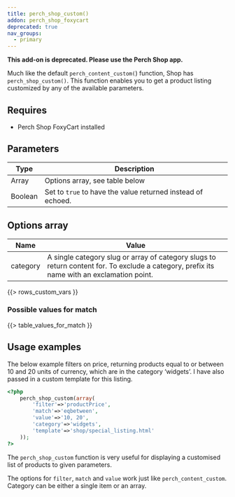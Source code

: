 ```yaml
---
title: perch_shop_custom()
addon: perch_shop_foxycart
deprecated: true
nav_groups:
  - primary
---
```


**This add-on is deprecated. Please use the Perch Shop app.**

Much like the default `perch_content_custom(`) function, Shop has `perch_shop_custom()`. This function enables you to get a product listing customized by any of the available parameters.

## Requires

- Perch Shop FoxyCart installed

## Parameters

| Type | Description |
|-|-|
| Array   | Options array, see table below |
| Boolean | Set to `true` to have the value returned instead of echoed. |


## Options array

|Name|Value|
|-|-|
|category|A single category slug or array of category slugs to return content for. To exclude a category, prefix its name with an exclamation point.|
{{> rows_custom_vars }}

### Possible values for match

{{> table_values_for_match }}

## Usage examples

The below example filters on price, returning products equal to or between 10 and 20 units of currency, which are in the category ‘widgets’. I have also passed in a custom template for this listing.

```php
<?php
	perch_shop_custom(array(
	    'filter'=>'productPrice',
	    'match'=>'eqbetween',
	    'value'=>'10, 20',
	    'category'=>'widgets',
	    'template'=>'shop/special_listing.html'
	));
?>
```

The `perch_shop_custom` function is very useful for displaying a customised list of products to given parameters.

The options for `filter`, `match` and `value` work just like `perch_content_custom`. Category can be either a single item or an array.
